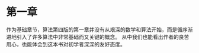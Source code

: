 # 第一章 
作为基础章节，算法第四版的第一章并没有从艰深的数学和算法开始，而是循序渐进地引入了许多算法中非常基础而又关键的概念。
从中我们也能看出作者的良苦用心，也能体会到这本书对初学者深深的友好态度。
